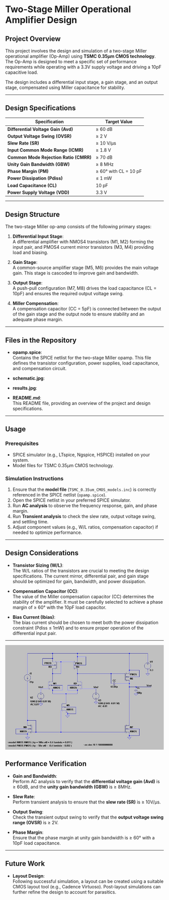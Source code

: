 # Two-Stage Miller Operational Amplifier Design

## Project Overview
This project involves the design and simulation of a two-stage Miller operational amplifier (Op-Amp) using **TSMC 0.35μm CMOS technology**. The Op-Amp is designed to meet a specific set of performance requirements while operating with a 3.3V supply voltage and driving a 10pF capacitive load.

The design includes a differential input stage, a gain stage, and an output stage, compensated using Miller capacitance for stability.

---

## Design Specifications

| **Specification**                    | **Target Value**   |
|---------------------------------------|--------------------|
| **Differential Voltage Gain (Avd)**   | ≥ 60 dB            |
| **Output Voltage Swing (OVSR)**       | ≥ 2 V              |
| **Slew Rate (SR)**                    | ≥ 10 V/μs          |
| **Input Common Mode Range (ICMR)**    | ≥ 1.8 V            |
| **Common Mode Rejection Ratio (CMRR)**| ≥ 70 dB            |
| **Unity Gain Bandwidth (GBW)**        | ≥ 8 MHz            |
| **Phase Margin (PM)**                 | ≥ 60° with CL = 10 pF |
| **Power Dissipation (Pdiss)**         | ≤ 1 mW             |
| **Load Capacitance (CL)**             | 10 pF              |
| **Power Supply Voltage (VDD)**        | 3.3 V              |

---

## Design Structure

The two-stage Miller op-amp consists of the following primary stages:

1. **Differential Input Stage**:  
   A differential amplifier with NMOS4 transistors (M1, M2) forming the input pair, and PMOS4 current mirror transistors (M3, M4) providing load and biasing.

2. **Gain Stage**:  
   A common-source amplifier stage (M5, M6) provides the main voltage gain. This stage is cascoded to improve gain and bandwidth.

3. **Output Stage**:  
   A push-pull configuration (M7, M8) drives the load capacitance (CL = 10pF) and ensures the required output voltage swing.

4. **Miller Compensation**:  
   A compensation capacitor (CC = 5pF) is connected between the output of the gain stage and the output node to ensure stability and an adequate phase margin.

---

## Files in the Repository

- **opamp.spice**:  
  Contains the SPICE netlist for the two-stage Miller opamp. This file defines the transistor configuration, power supplies, load capacitance, and compensation circuit.
- **schematic.jpg**:
- **results.jpg**:

- **README.md**:  
  This README file, providing an overview of the project and design specifications.

---

## Usage

### Prerequisites

- SPICE simulator (e.g., LTspice, Ngspice, HSPICE) installed on your system.
- Model files for TSMC 0.35μm CMOS technology.

### Simulation Instructions

1. Ensure that the **model file** (`TSMC_0.35um_CMOS_models.inc`) is correctly referenced in the SPICE netlist (`opamp.spice`).
2. Open the SPICE netlist in your preferred SPICE simulator.
3. Run **AC analysis** to observe the frequency response, gain, and phase margin.
4. Run **Transient analysis** to check the slew rate, output voltage swing, and settling time.
5. Adjust component values (e.g., W/L ratios, compensation capacitor) if needed to optimize performance.

---

## Design Considerations

- **Transistor Sizing (W/L)**:  
  The W/L ratios of the transistors are crucial to meeting the design specifications. The current mirror, differential pair, and gain stage should be optimized for gain, bandwidth, and power dissipation.

- **Compensation Capacitor (CC)**:  
  The value of the Miller compensation capacitor (CC) determines the stability of the amplifier. It must be carefully selected to achieve a phase margin of ≥ 60° with the 10pF load capacitor.

- **Bias Current (Ibias)**:  
  The bias current should be chosen to meet both the power dissipation constraint (Pdiss ≤ 1mW) and to ensure proper operation of the differential input pair.

---
![Alt text for your image](./circuit.JPG)
## Performance Verification

- **Gain and Bandwidth**:  
  Perform AC analysis to verify that the **differential voltage gain (Avd)** is ≥ 60dB, and the **unity gain bandwidth (GBW)** is ≥ 8MHz.

- **Slew Rate**:  
  Perform transient analysis to ensure that the **slew rate (SR)** is ≥ 10V/μs.

- **Output Swing**:  
  Check the transient output swing to verify that the **output voltage swing range (OVSR)** is ≥ 2V.

- **Phase Margin**:  
  Ensure that the phase margin at unity gain bandwidth is ≥ 60° with a 10pF load capacitance.

---

## Future Work

- **Layout Design**:  
  Following successful simulation, a layout can be created using a suitable CMOS layout tool (e.g., Cadence Virtuoso). Post-layout simulations can further refine the design to account for parasitics.



